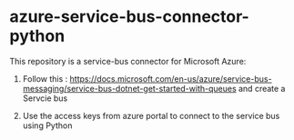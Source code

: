 # azure-service-bus-connector-python
This repository is a service-bus connector for Microsoft Azure:

1) Follow this : https://docs.microsoft.com/en-us/azure/service-bus-messaging/service-bus-dotnet-get-started-with-queues and create a Servcie bus

2) Use the access keys from azure portal to connect to the service bus using Python
